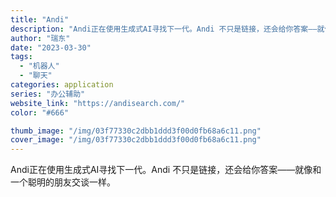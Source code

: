 ```yaml
---
title: "Andi"
description: "Andi正在使用生成式AI寻找下一代。Andi 不只是链接，还会给你答案——就像和一个聪明的朋友交谈一样。"
author: "瑞东"
date: "2023-03-30"
tags:
  - "机器人"
  - "聊天"
categories: application
series: "办公辅助"
website_link: "https://andisearch.com/"
color: "#666"

thumb_image: "/img/03f77330c2dbb1ddd3f00d0fb68a6c11.png"
cover_image: "/img/03f77330c2dbb1ddd3f00d0fb68a6c11.png"
---
```


Andi正在使用生成式AI寻找下一代。Andi 不只是链接，还会给你答案——就像和一个聪明的朋友交谈一样。